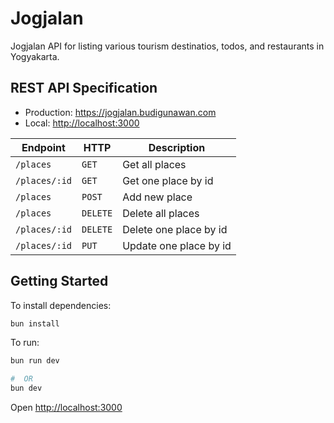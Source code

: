 # Jogjalan

Jogjalan API for listing various tourism destinatios, todos, and restaurants in Yogyakarta.

## REST API Specification

- Production: <https://jogjalan.budigunawan.com>
- Local: <http://localhost:3000>

| Endpoint      | HTTP     | Description            |
| ------------- | -------- | ---------------------- |
| `/places`     | `GET`    | Get all places         |
| `/places/:id` | `GET`    | Get one place by id    |
| `/places`     | `POST`   | Add new place          |
| `/places`     | `DELETE` | Delete all places      |
| `/places/:id` | `DELETE` | Delete one place by id |
| `/places/:id` | `PUT`    | Update one place by id |

## Getting Started

To install dependencies:

```sh
bun install
```

To run:

```sh
bun run dev

#  OR
bun dev
```

Open <http://localhost:3000>
